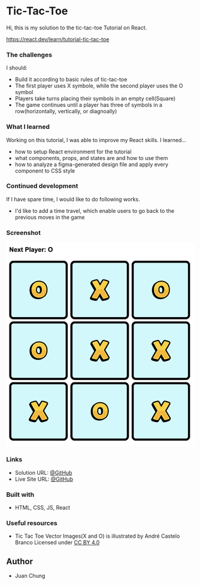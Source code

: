# Tic-Tac-Toe

Hi, this is my solution to the tic-tac-toe Tutorial on React.

https://react.dev/learn/tutorial-tic-tac-toe

### The challenges

I should:

- Build it according to basic rules of tic-tac-toe
- The first player uses X symbole, while the second player uses the O symbol
- Players take turns placing their symbols in an empty cell(Square)
- The game continues until a player has three of symbols in a row(horizontally, vertically, or diagnoally)

### What I learned

Working on this tutorial, I was able to improve my React skills. I learned...

- how to setup React environment for the tutorial
- what components, props, and states are and how to use them
- how to analyze a figma-generated design file and apply every component to CSS style

### Continued development

If I have spare time, I would like to do following works.

- I'd like to add a time travel, which enable users to go back to the previous moves in the game

### Screenshot

![screenshot](https://github.com/jchung7v/tic-tac-toe/blob/main/screenshot.png)

### Links

- Solution URL: [@GitHub](https://github.com/jchung7v/Random-Password-Generator.git)
- Live Site URL: [@GitHub](https://htmlpreview.github.io/?https://github.com/jchung7v/tic-tac-toe/blob/main/index.html)

### Built with

- HTML, CSS, JS, React

### Useful resources

- Tic Tac Toe Vector Images(X and O) is illustrated by André Castelo Branco Licensed under [CC BY 4.0](https://creativecommons.org/licenses/by/4.0/)

## Author

- Juan Chung
